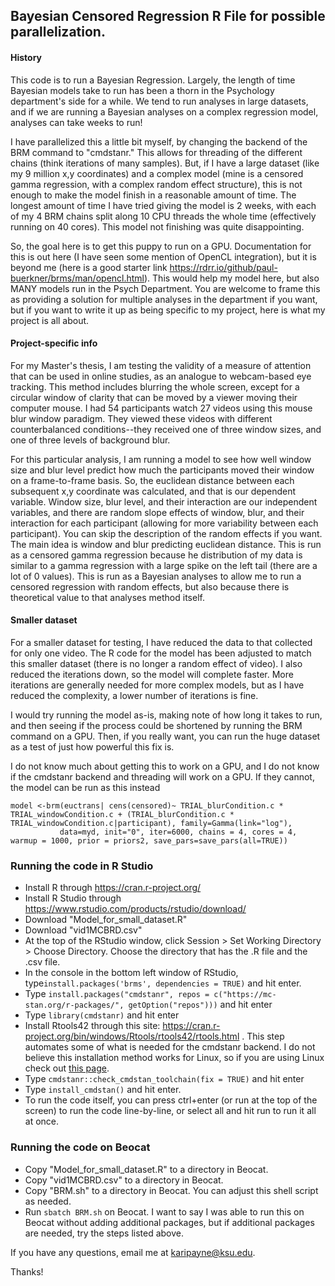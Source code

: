 ## Bayesian Censored Regression R File for possible parallelization. 

#### History

This code is to run a Bayesian Regression. Largely, the length of time Bayesian models take to run has been a thorn
in the Psychology department's side for a while. We tend to run analyses in large datasets, and if we are running a 
Bayesian analyses on a complex regression model, analyses can take weeks to run!

I have parallelized this a little bit myself, by changing the backend of the BRM command to "cmdstanr." This allows 
for threading of the different chains (think iterations of many samples). But, if I have a large dataset (like my 
9 million x,y coordinates) and a complex model (mine is a censored gamma regression, with a complex random effect 
structure), this is not enough to make the model finish in a reasonable amount of time. The longest amount of 
time I have tried giving the model is 2 weeks, with each of my 4 BRM chains split along 10 CPU threads the whole time 
(effectively running on 40 cores). This model not finishing was quite disappointing.

So, the goal here is to get this puppy to run on a GPU. Documentation for this is out here (I have seen some mention 
of OpenCL integration), but it is beyond me (here is a good starter link https://rdrr.io/github/paul-buerkner/brms/man/opencl.html).
This would help my model here, but also MANY models run in the Psych 
Department. You are welcome to frame this as providing a solution for multiple analyses in the department if you want,
but if you want to write it up as being specific to my project, here is what my project is all about.

#### Project-specific info

For my Master's thesis, I am testing the validity of a measure of attention that can be used in online studies, as an 
analogue to webcam-based eye tracking. This method includes blurring the whole screen, except for a circular window 
of clarity that can be moved by a viewer moving their computer mouse. I had 54 participants watch 27 videos using 
this mouse blur window paradigm. They viewed these videos with different counterbalanced conditions--they received 
one of three window sizes, and one of three levels of background blur.

For this particular analysis, I am running a model to see how well window size and blur level predict how much the 
participants moved their window on a frame-to-frame basis. So, the euclidean distance between each subsequent x,y 
coordinate was calculated, and that is our dependent variable. Window size, blur level, and their interaction are 
our independent variables, and there are random slope effects of window, blur, and their interaction for each participant
(allowing for more variability between each participant). You can skip the description of the random effects if you 
want. The main idea is window and blur predicting euclidean distance. This is run as a censored gamma regression 
because he distribution of my data is similar to a gamma regression with a large spike on the left tail (there are a lot 
of 0 values). This is run as a Bayesian analyses to allow me to run a censored regression with random effects, but 
also because there is theoretical value to that analyses method itself.

#### Smaller dataset

For a smaller dataset for testing, I have reduced the data to that collected for only one video. The R code for the 
model has been adjusted to match this smaller dataset (there is no longer a random effect of video). I also reduced 
the iterations down, so the model will complete faster. More iterations are generally needed for more complex models, 
but as I have reduced the complexity, a lower number of iterations is fine.

I would try running the model as-is, making note of how long it takes to run, and then seeing if the process could 
be shortened by running the BRM command on a GPU. Then, if you really want, you can run the huge dataset as a test 
of just how powerful this fix is.

I do not know much about getting this to work on a GPU, and I do not know if the cmdstanr backend and threading will 
work on a GPU. If they cannot, the model can be run as this instead

```
model <-brm(euctrans| cens(censored)~ TRIAL_blurCondition.c * TRIAL_windowCondition.c + (TRIAL_blurCondition.c * TRIAL_windowCondition.c|participant), family=Gamma(link="log"),
           data=myd, init="0", iter=6000, chains = 4, cores = 4, warmup = 1000, prior = priors2, save_pars=save_pars(all=TRUE))
```

### Running the code in R Studio

- Install R through https://cran.r-project.org/
- Install R Studio through https://www.rstudio.com/products/rstudio/download/
- Download "Model_for_small_dataset.R"
- Download "vid1MCBRD.csv"
- At the top of the RStudio window, click Session > Set Working Directory > Choose Directory. Choose the directory that has the .R file and the .csv file.
- In the console in the bottom left window of RStudio, type`install.packages('brms', dependencies = TRUE)` and hit enter.
- Type `install.packages("cmdstanr", repos = c("https://mc-stan.org/r-packages/", getOption("repos")))` and hit enter
- Type `library(cmdstanr)` and hit enter
- Install Rtools42 through this site: https://cran.r-project.org/bin/windows/Rtools/rtools42/rtools.html .
	This step automates some of what is needed for the cmdstanr backend. I do not believe this installation method works for Linux, so if you are using Linux check out [this page](https://mc-stan.org/docs/2_25/cmdstan-guide/cmdstan-installation.html).
- Type `cmdstanr::check_cmdstan_toolchain(fix = TRUE)` and hit enter
- Type `install_cmdstan()` and hit enter.
- To run the code itself, you can press ctrl+enter (or run at the top of the screen) to run the code line-by-line, or select all and hit run to run it all at once.

### Running the code on Beocat
- Copy "Model_for_small_dataset.R" to a directory in Beocat.
- Copy "vid1MCBRD.csv" to a directory in Beocat.
- Copy "BRM.sh" to a directory in Beocat. You can adjust this shell script as needed.
- Run `sbatch BRM.sh` on Beocat. I want to say I was able to run this on Beocat without adding additional packages, but if additional packages are needed, try the steps listed above.

If you have any questions, email me at karipayne@ksu.edu.

Thanks!
